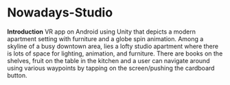 # Nowadays-Studio

__Introduction__
VR app on Android using Unity that depicts a modern apartment setting with furniture and a globe spin animation. Among a skyline of a busy downtown area, lies a lofty studio apartment where there is lots of space for lighting, animation, and furniture. There are books on the shelves, fruit on the table in the kitchen and a user can navigate around using various waypoints by tapping on the screen/pushing the cardboard button. 


